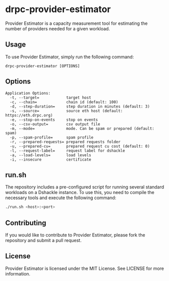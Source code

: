 # drpc-provider-estimator

Provider Estimator is a capacity measurement tool for estimating the number of providers needed for a given workload. 

## Usage

To use Provider Estimator, simply run the following command:
```
drpc-provider-estimator [OPTIONS]
```
## Options

```
Application Options:
  -t, --target=            target host
  -c, --chain=             chain id (default: 100)
  -d, --step-duration=     step duration in minutes (default: 3)
  -s, --source=            source eth host (default: https://eth.drpc.org)
  -e, --stop-on-events     stop on events
  -o, --csv-output=        csv output file
  -m, --mode=              mode. Can be spam or prepared (default: spam)
  -p, --spam-profile=      spam profile
  -r, --prepared-requests= prepared requests folder
  -u, --prepared-cu=       prepared request cu cost (default: 0)
  -l, --request-label=     request label for dshackle
  -a, --load-levels=       load levels
  -i, --insecure           certificate
  ```

## run.sh

The repository includes a pre-configured script for running several standard workloads on a Dshackle instance. To use this, you need to compile the necessary tools and execute the following command:
 ```bash
 ./run.sh <host>:<port>
 ```

## Contributing

If you would like to contribute to Provider Estimator, please fork the repository and submit a pull request.

## License

Provider Estimator is licensed under the MIT License. See LICENSE for more information.